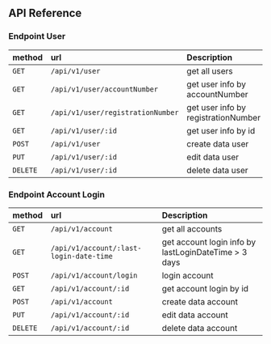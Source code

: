 ## API Reference

### Endpoint User

| method   | url                               | Description                         |
| :------- | :-------------------------------- | :---------------------------------- |
| `GET`    | `/api/v1/user`                    | get all users                       |
| `GET`    | `/api/v1/user/accountNumber`      | get user info by accountNumber      |
| `GET`    | `/api/v1/user/registrationNumber` | get user info by registrationNumber |
| `GET`    | `/api/v1/user/:id`                | get user info by id                 |
| `POST`   | `/api/v1/user`                    | create data user                    |
| `PUT`    | `/api/v1/user/:id`                | edit data user                      |
| `DELETE` | `/api/v1/user/:id`                | delete data user                    |

### Endpoint Account Login

| method   | url                                     | Description                                          |
| :------- | :-------------------------------------- | :--------------------------------------------------- |
| `GET`    | `/api/v1/account`                       | get all accounts                                     |
| `GET`    | `/api/v1/account/:last-login-date-time` | get account login info by lastLoginDateTime > 3 days |
| `POST`   | `/api/v1/account/login`                 | login account                                        |
| `GET`    | `/api/v1/account/:id`                   | get account login by id                              |
| `POST`   | `/api/v1/account`                       | create data account                                  |
| `PUT`    | `/api/v1/account/:id`                   | edit data account                                    |
| `DELETE` | `/api/v1/account/:id`                   | delete data account                                  |

